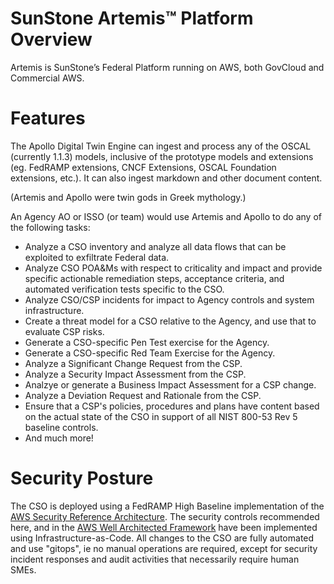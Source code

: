 # SunStone Artemis™ Platform Overview

Artemis is SunStone’s Federal Platform running on AWS, both GovCloud and Commercial AWS. 

# Features 
The Apollo Digital Twin Engine can ingest and process any of the OSCAL (currently 1.1.3) models, 
inclusive of the prototype models and extensions (eg. FedRAMP extensions, CNCF Extensions, OSCAL Foundation extensions, etc.). 
It can also ingest markdown and other document content.

(Artemis and Apollo were twin gods in Greek mythology.)

An Agency AO or ISSO (or team) would use Artemis and Apollo to do any of the following tasks:

- Analyze a CSO inventory and analyze all data flows that can be exploited to exfiltrate Federal data.
- Analyze CSO POA&Ms with respect to criticality and impact and provide specific actionable remediation steps, acceptance criteria, and automated verification tests specific to the CSO.
- Analyze CSO/CSP incidents for impact to Agency controls and system infrastructure.
- Create a threat model for a CSO relative to the Agency, and use that to evaluate CSP risks.
- Generate a CSO-specific Pen Test exercise for the Agency.
- Generate a CSO-specific Red Team Exercise for the Agency.
- Analyze a Significant Change Request from the CSP.
- Analyze a Security Impact Assessment from the CSP.
- Analzye or generate a Business Impact Assessment for a CSP change.
- Analyze a Deviation Request and Rationale from the CSP.
- Ensure that a CSP's policies, procedures and plans have content based on the actual state of the CSO in support of all NIST 800-53 Rev 5 baseline controls.
- And much more!

# Security Posture

The CSO is deployed using a FedRAMP High Baseline implementation of the [AWS Security Reference Architecture](https://docs.aws.amazon.com/prescriptive-guidance/latest/security-reference-architecture/welcome.html). The security controls recommended here, and in the [AWS Well Architected Framework](https://docs.aws.amazon.com/wellarchitected/latest/framework/welcome.html) have been implemented using Infrastructure-as-Code.
All changes to the CSO are fully automated and use "gitops", ie no manual operations are required, except for security incident responses and audit activities that necessarily require human SMEs.
